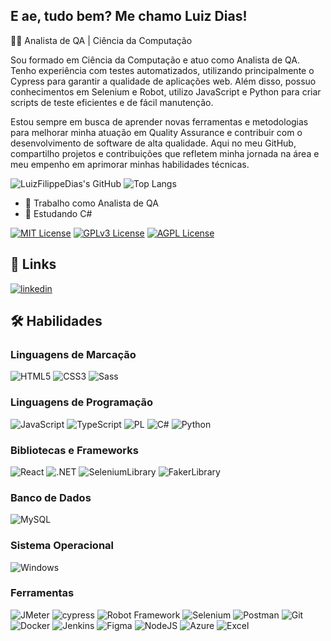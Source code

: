 ## E ae, tudo bem? Me chamo Luiz Dias! 

👨‍💻 Analista de QA | Ciência da Computação

Sou formado em Ciência da Computação e atuo como Analista de QA. Tenho experiência com testes automatizados, utilizando principalmente o Cypress para garantir a qualidade de aplicações web. Além disso, possuo conhecimentos em Selenium e Robot, utilizo JavaScript e Python para criar scripts de teste eficientes e de fácil manutenção.

Estou sempre em busca de aprender novas ferramentas e metodologias para melhorar minha atuação em Quality Assurance e contribuir com o desenvolvimento de software de alta qualidade. Aqui no meu GitHub, compartilho projetos e contribuições que refletem minha jornada na área e meu empenho em aprimorar minhas habilidades técnicas.

![LuizFilippeDias's GitHub](https://github-readme-stats.vercel.app/api?username=LuizFilippeDias\&show_icons=true)
![Top Langs](https://github-readme-stats.vercel.app/api/top-langs/?username=LuizFilippeDias\&layout=compact)  
- 🔭 Trabalho como Analista de QA
- 🌱 Estudando C#

[![MIT License](https://img.shields.io/badge/License-MIT-green.svg)](https://choosealicense.com/licenses/mit/)
[![GPLv3 License](https://img.shields.io/badge/License-GPL%20v3-yellow.svg)](https://opensource.org/licenses/)
[![AGPL License](https://img.shields.io/badge/license-AGPL-blue.svg)](http://www.gnu.org/licenses/agpl-3.0)


## 🔗 Links
[![linkedin](https://img.shields.io/badge/linkedin-0A66C2?style=for-the-badge&logo=linkedin&logoColor=white)](https://www.linkedin.com/in/luiz-guilherme-costa-filippe-dias/)

## 🛠 Habilidades

### Linguagens de Marcação
![HTML5](https://img.shields.io/badge/HTML5-E34F26?style=for-the-badge&logo=html5&logoColor=white) 
![CSS3](https://img.shields.io/badge/CSS3-1572B6?style=for-the-badge&logo=css3&logoColor=white)
![Sass](https://img.shields.io/badge/Sass-000?style=for-the-badge&logo=sass)

### Linguagens de Programação
![JavaScript](https://img.shields.io/badge/JavaScript-F7DF1E?style=for-the-badge&logo=javascript&logoColor=black)
![TypeScript](https://img.shields.io/badge/TypeScript-007ACC?style=for-the-badge&logo=typescript&logoColor=white)
![PL](https://img.shields.io/badge/PL%2FSQL-FFFFFF?style=for-the-badge&logo=oracle&logoColor=FF0000&labelColor=FFFFFF&color=FF0000)
![C#](https://img.shields.io/badge/C%23-239120?style=for-the-badge&logo=c-sharp&logoColor=white)
![Python](https://img.shields.io/badge/Python-FFFFFF?style=for-the-badge&logo=python&logoColor=3776AB&labelColor=FFFFFF&color=3776AB)


### Bibliotecas e Frameworks
![React](https://img.shields.io/badge/React-20232A?style=for-the-badge&logo=react&logoColor=61DAFB)
![.NET](https://img.shields.io/badge/.NET-5C2D91?style=for-the-badge&logo=.net&logoColor=white)
![SeleniumLibrary](https://img.shields.io/badge/SeleniumLibrary-FFFFFF?style=for-the-badge&logo=selenium&logoColor=43B02A&labelColor=FFFFFF&color=43B02A)
![FakerLibrary](https://img.shields.io/badge/FakerLibrary-FFFFFF?style=for-the-badge&labelColor=FFFFFF&color=7952B3)


### Banco de Dados
![MySQL](https://img.shields.io/badge/MySQL-00000F?style=for-the-badge&logo=mysql&logoColor=white)

### Sistema Operacional
![Windows](https://img.shields.io/badge/Windows-000?style=for-the-badge&logo=windows&logoColor=2CA5E0)

### Ferramentas
![JMeter](https://img.shields.io/badge/JMeter-red?logo=apache)
![cypress](https://img.shields.io/badge/-cypress-%23E5E5E5?style=for-the-badge&logo=cypress&logoColor=058a5e)
![Robot Framework](https://img.shields.io/badge/-Robot_Framework-%23646d7f?style=for-the-badge&logo=robot-framework&logoColor=white)
![Selenium](https://img.shields.io/badge/-selenium-%43B02A?style=for-the-badge&logo=selenium&logoColor=white)
![Postman](https://img.shields.io/badge/Postman-FF6C37?style=for-the-badge&logo=postman&logoColor=white)
![Git](https://img.shields.io/badge/GIT-E44C30?style=for-the-badge&logo=git&logoColor=white)
![Docker](https://img.shields.io/badge/Docker-blue?logo=docker)
![Jenkins](https://img.shields.io/badge/-Jenkins-%232C5263?style=for-the-badge&logo=jenkins&logoColor=white)
![Figma](https://img.shields.io/badge/Figma-696969?style=for-the-badge&logo=figma&logoColor=figma)
![NodeJS](https://img.shields.io/badge/node.js-6DA55F?style=for-the-badge&logo=node.js&logoColor=white)
![Azure](https://img.shields.io/badge/Azure_DevOps-0078D7?style=for-the-badge&logo=azure-devops&logoColor=white)
![Excel](https://img.shields.io/badge/Microsoft_Excel-217346?style=for-the-badge&logo=microsoft-excel&logoColor=white)

